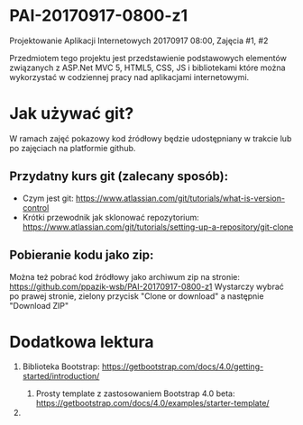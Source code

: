 # PAI-20170917-0800-z1
Projektowanie Aplikacji Internetowych 20170917 08:00, Zajęcia #1, #2

Przedmiotem tego projektu jest przedstawienie podstawowych elementów związanych z ASP.Net MVC 5, HTML5, CSS, JS i  bibliotekami które można wykorzystać w codziennej pracy nad aplikacjami internetowymi.

# Jak używać git?

W ramach zajęć pokazowy kod źródłowy będzie udostępniany w trakcie lub po zajęciach na platformie github.

## Przydatny kurs git (zalecany sposób):
* Czym jest git: https://www.atlassian.com/git/tutorials/what-is-version-control
* Krótki przewodnik jak sklonować repozytorium: https://www.atlassian.com/git/tutorials/setting-up-a-repository/git-clone

## Pobieranie kodu jako zip:
Można też pobrać kod źródłowy jako archiwum zip na stronie: https://github.com/ppazik-wsb/PAI-20170917-0800-z1
Wystarczy wybrać po prawej stronie, zielony przycisk "Clone or download" a następnie "Download ZIP"

# Dodatkowa lektura

1. Biblioteka Bootstrap: https://getbootstrap.com/docs/4.0/getting-started/introduction/

    1. Prosty template z zastosowaniem Bootstrap 4.0 beta: https://getbootstrap.com/docs/4.0/examples/starter-template/

1. 